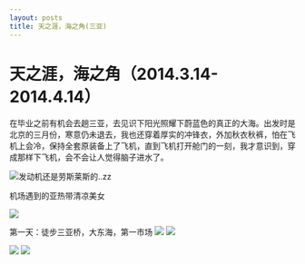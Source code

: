```yaml
---
layout: posts
title: 天之涯，海之角(三亚)
---
```

天之涯，海之角（2014.3.14-2014.4.14）
===========

在毕业之前有机会去趟三亚，去见识下阳光照耀下蔚蓝色的真正的大海。出发时是北京的三月份，寒意仍未退去，我也还穿着厚实的冲锋衣，外加秋衣秋裤，怕在飞机上会冷，保持全套原装备上了飞机，直到飞机打开舱门的一刻，我才意识到，穿成那样下飞机，会不会让人觉得脑子进水了。

<img src="http://p1.bqimg.com/4851/7215feb8c57a552d.jpg" alt="发动机还是劳斯莱斯的..zz" />

机场遇到的亚热带清凉美女

<img src="http://p1.bqimg.com/4851/fedaf98b5ec90466.jpg">

第一天：徒步三亚桥，大东海，第一市场
<img src="http://p1.bqimg.com/4851/ca2deb6f686898e9.jpg">
<img src="http://p1.bqimg.com/4851/5e57731e934aa073.jpg">

<img src="http://p1.bqimg.com/4851/8e62e64a07390350.jpg">


<img src="http://p1.bqimg.com/4851/7e8e6c62b5f64a65.jpg">


